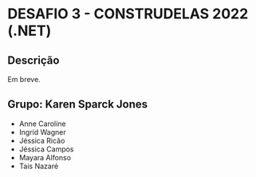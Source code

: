 # DESAFIO 3 - CONSTRUDELAS 2022 (.NET)

## Descrição

Em breve.

## Grupo: Karen Sparck Jones

- Anne Caroline
- Ingrid Wagner
- Jéssica Ricão
- Jéssica Campos
- Mayara Alfonso
- Tais Nazaré
